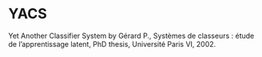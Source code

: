 # YACS
Yet Another Classifier System by Gérard P., Systèmes de classeurs : étude de l’apprentissage latent, PhD thesis, Université Paris VI, 2002.
